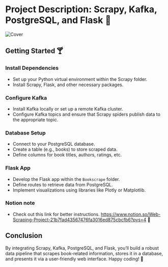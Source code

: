 # Project Description: Scrapy, Kafka, PostgreSQL, and Flask 🍷

![Cover](https://wallpapers.com/images/featured/4k-programming-3hcns7bt28muj7ih.jpg)

## Getting Started 🍸

### Install Dependencies 
- Set up your Python virtual environment within the Scrapy folder.
- Install Scrapy, Flask, and other necessary packages.

### Configure Kafka
- Install Kafka locally or set up a remote Kafka cluster.
- Configure Kafka topics and ensure that Scrapy spiders publish data to the appropriate topic.

### Database Setup
- Connect to your PostgreSQL database.
- Create a table (e.g., books) to store scraped data.
- Define columns for book titles, authors, ratings, etc.

### Flask App 
- Develop the Flask app within the `Bookscrape` folder.
- Define routes to retrieve data from PostgreSQL.
- Implement visualizations using libraries like Plotly or Matplotlib.

### Notion note
- Check out this link for better instructions.
https://www.notion.so/Web-Scraping-Project-21b7fad43567476fa3016ed875cbcfb6?pvs=4 🔗

## Conclusion
By integrating Scrapy, Kafka, PostgreSQL, and Flask, you’ll build a robust data pipeline that scrapes book-related information, stores it in a database, and presents it via a user-friendly web interface. Happy coding! 🚀

